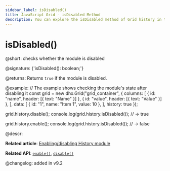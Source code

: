 ```yaml
---
sidebar_label: isDisabled()
title: JavaScript Grid - isDisabled Method 
description: You can explore the isDisabled method of Grid history in the documentation of the DHTMLX JavaScript UI library. Browse developer guides and API reference, try out code examples and live demos, and download a free 30-day evaluation version of DHTMLX Suite.
---
```


# isDisabled()

@short: checks whether the module is disabled

@signature: {'isDisabled(): boolean;'}

@returns:
Returns `true` if the module is disabled.

@example:
// The example shows checking the module's state after disabling it
const grid = new dhx.Grid("grid_container", {
    columns: [
        { id: "name", header: [{ text: "Name" }] },
        { id: "value", header: [{ text: "Value" }] },
    ],
    data: [
        { id: "1", name: "Item 1", value: 10 },
    ],
    history: true
});

grid.history.disable();
console.log(grid.history.isDisabled()); // -> true

grid.history.enable();
console.log(grid.history.isDisabled()); // -> false

@descr:

**Related article**: [Enabling/disabling History module](grid/usage_history.md/#enablingdisabling-history-module)

**Related API**: [`enable()`](grid/api/history/enable_method.md), [`disable()`](grid/api/history/disable_method.md)

@changelog:
added in v9.2